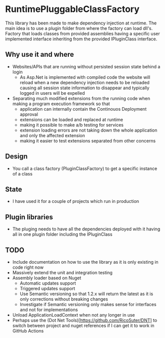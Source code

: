 # RuntimePluggableClassFactory
This library has been made to make dependency injection at runtime. The main idea is to use a plugin folder from where the factory can load dll's. Factory that loads classes from provided assemblies having a specific user implemented interface inheriting from the provided IPluginClass interface.

## Why use it and where
* Websites/APIs that are running without persisted session state behind a login
  * As Asp.Net is implemented with compiled code the website will reload when a new dependency injection needs to be reloaded causing all session state information to disappear and typically logged in users will be expelled
* Separating much modified extensions from the running code when making a program execution framework so that 
  * application can internally contain the Continouos Deployment approval
  * extensions can be loaded and replaced at runtime
  * making it possible to make a/b testing for services
  * extension loading errors are not taking down the whole application and only the affected extension
  * making it easier to test extensions separated from other concerns

## Design
* You call a class factory (PluginClassFactory) to get a specific instance of a class

## State
* I have used it for a couple of projects which run in production

## Plugin libraries
* The pluging needs to have all the dependencies deployed with it having all in one plugin folder including the IPluginClass

## TODO
* Include documentation on how to use the library as it is only existing in code right now
* Massively extend the unit and integration testing
* Assembly loader based on Nuget
  * Automatic updates support 
  * Triggered updates support
  * Use Semantic versioning so that 1.2.x will return the latest as it is only corrections without breaking changes
  * Investigate if Semantic versioning only makes sense for interfaces and not for implementations
* Unload ApplicationLoadContext when not any longer in use
* Perhaps use the (Dot Net Tools)[https://github.com/RicoSuter/DNT] to switch between project and nuget references if I can get it to work in GitHub Actions
